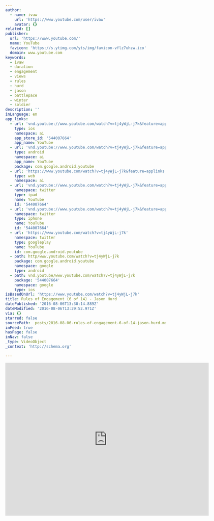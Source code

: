 ```yaml
---
author:
  - name: ivaw
    url: 'https://www.youtube.com/user/ivaw'
    avatar: {}
related: []
publisher:
  url: 'https://www.youtube.com/'
  name: YouTube
  favicon: 'https://s.ytimg.com/yts/img/favicon-vflz7uhzw.ico'
  domain: www.youtube.com
keywords:
  - ivaw
  - duration
  - engagement
  - views
  - rules
  - hurd
  - jason
  - battlepace
  - winter
  - soldier
description: ''
inLanguage: en
app_links:
  - url: 'vnd.youtube://www.youtube.com/watch?v=tj4yWjL-j7k&feature=applinks'
    type: ios
    namespace: ai
    app_store_id: '544007664'
    app_name: YouTube
  - url: 'vnd.youtube://www.youtube.com/watch?v=tj4yWjL-j7k&feature=applinks'
    type: android
    namespace: ai
    app_name: YouTube
    package: com.google.android.youtube
  - url: 'https://www.youtube.com/watch?v=tj4yWjL-j7k&feature=applinks'
    type: web
    namespace: ai
  - url: 'vnd.youtube://www.youtube.com/watch?v=tj4yWjL-j7k&feature=applinks'
    namespace: twitter
    type: ipad
    name: YouTube
    id: '544007664'
  - url: 'vnd.youtube://www.youtube.com/watch?v=tj4yWjL-j7k&feature=applinks'
    namespace: twitter
    type: iphone
    name: YouTube
    id: '544007664'
  - url: 'https://www.youtube.com/watch?v=tj4yWjL-j7k'
    namespace: twitter
    type: googleplay
    name: YouTube
    id: com.google.android.youtube
  - path: http/www.youtube.com/watch?v=tj4yWjL-j7k
    package: com.google.android.youtube
    namespace: google
    type: android
  - path: vnd.youtube/www.youtube.com/watch?v=tj4yWjL-j7k
    package: '544007664'
    namespace: google
    type: ios
isBasedOnUrl: 'https://www.youtube.com/watch?v=tj4yWjL-j7k'
title: Rules of Engagement (6 of 14) - Jason Hurd
datePublished: '2016-08-06T13:30:14.889Z'
dateModified: '2016-08-06T13:29:52.971Z'
via: {}
starred: false
sourcePath: _posts/2016-08-06-rules-of-engagement-6-of-14-jason-hurd.md
inFeed: true
hasPage: false
inNav: false
_type: VideoObject
_context: 'http://schema.org'

---
```

<iframe src="https://cdn.embedly.com/widgets/media.html?src=https%3A%2F%2Fwww.youtube.com%2Fembed%2Ftj4yWjL-j7k%3Ffeature%3Doembed&amp;url=http%3A%2F%2Fwww.youtube.com%2Fwatch%3Fv%3Dtj4yWjL-j7k&amp;image=https%3A%2F%2Fi.ytimg.com%2Fvi%2Ftj4yWjL-j7k%2Fhqdefault.jpg&amp;key=b7d04c9b404c499eba89ee7072e1c4f7&amp;type=text%2Fhtml&amp;schema=youtube" width="640" height="480" scrolling="no" frameborder="0" allowfullscreen="" style=""></iframe>